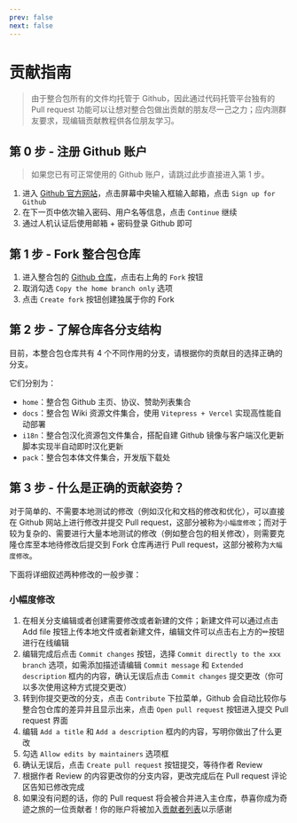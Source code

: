 ```yaml
---
prev: false
next: false
---
```

# 贡献指南

> 由于整合包所有的文件均托管于 Github，因此通过代码托管平台独有的 Pull request 功能可以让想对整合包做出贡献的朋友尽一己之力；应内测群友要求，现编辑贡献教程供各位朋友学习。

## 第 0 步 - 注册 Github 账户

> 如果您已有可正常使用的 Github 账户，请跳过此步直接进入第 1 步。

1. 进入 [Github 官方网站](https://github.com/)，点击屏幕中央输入框输入邮箱，点击 `Sign up for Github`
2. 在下一页中依次输入密码、用户名等信息，点击 `Continue` 继续
3. 通过人机认证后使用邮箱 + 密码登录 Github 即可

## 第 1 步 - Fork 整合包仓库

1. 进入整合包的 [Github 仓库](https://github.com/Qian-F/Miracles-Journey)，点击右上角的 `Fork` 按钮
1. 取消勾选 `Copy the home branch only` 选项
1. 点击 `Create fork` 按钮创建独属于你的 Fork

## 第 2 步 - 了解仓库各分支结构

目前，本整合包仓库共有 4 个不同作用的分支，请根据你的贡献目的选择正确的分支。

它们分别为：

- `home`：整合包 Github 主页、协议、赞助列表集合
- `docs`：整合包 Wiki 资源文件集合，使用 `Vitepress + Vercel` 实现高性能自动部署
- `i18n`：整合包汉化资源包文件集合，搭配自建 Github 镜像与客户端汉化更新脚本实现半自动即时汉化更新
- `pack`：整合包本体文件集合，开发版下载处

## 第 3 步 - 什么是正确的贡献姿势？

对于简单的、不需要本地测试的修改（例如汉化和文档的修改和优化），可以直接在 Github 网站上进行修改并提交 Pull request，这部分被称为`小幅度修改`；而对于较为复杂的、需要进行大量本地测试的修改（例如整合包的相关修改），则需要克隆仓库至本地待修改后提交到 Fork 仓库再进行 Pull request，这部分被称为`大幅度修改`。

下面将详细叙述两种修改的一般步骤：

### 小幅度修改

1. 在相关分支编辑或者创建需要修改或者新建的文件；新建文件可以通过点击 Add file 按钮上传本地文件或者新建文件，编辑文件可以点击右上方的✏按钮进行在线编辑
2. 编辑完成后点击 `Commit changes` 按钮，选择 `Commit directly to the xxx branch` 选项，如需添加描述请编辑 `Commit message` 和 `Extended description` 框内的内容，确认无误后点击 `Commit changes` 提交更改（你可以多次使用这种方式提交更改）
3. 转到你提交更改的分支，点击 `Contribute` 下拉菜单，Github 会自动比较你与整合包仓库的差异并且显示出来，点击 `Open pull request` 按钮进入提交 Pull request 界面
4. 编辑 `Add a title` 和 `Add a description` 框内的内容，写明你做出了什么更改
5. 勾选 `Allow edits by maintainers` 选项框
6. 确认无误后，点击 `Create pull request` 按钮提交，等待作者 Review
7. 根据作者 Review 的内容更改你的分支内容，更改完成后在 Pull request 评论区告知已修改完成
8. 如果没有问题的话，你的 Pull request 将会被合并进入主仓库，恭喜你成为奇迹之旅的一位贡献者！你的账户将被加入[贡献者列表](https://github.com/Qian-F/Miracles-Journey/blob/home/CONTRIBUTING.md)以示感谢
